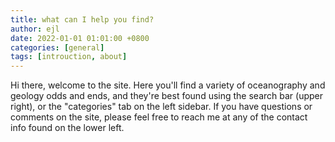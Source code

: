 ```yaml
---
title: what can I help you find?
author: ejl
date: 2022-01-01 01:01:00 +0800
categories: [general]
tags: [introuction, about]
---
```

Hi there, welcome to the site. Here you'll find a variety of oceanography and geology odds and ends, and they're best found using the search bar (upper right), or the "categories" tab on the left sidebar. If you have questions or comments on the site, please feel free to reach me at any of the contact info found on the lower left.